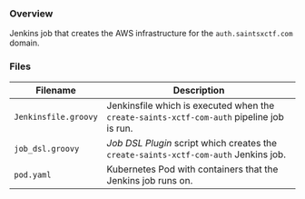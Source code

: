 ### Overview

Jenkins job that creates the AWS infrastructure for the `auth.saintsxctf.com` domain.

### Files

| Filename                  | Description                                                                                     |
|---------------------------|-------------------------------------------------------------------------------------------------|
| `Jenkinsfile.groovy`      | Jenkinsfile which is executed when the `create-saints-xctf-com-auth` pipeline job is run.       |
| `job_dsl.groovy`          | *Job DSL Plugin* script which creates the `create-saints-xctf-com-auth` Jenkins job.            |
| `pod.yaml`                | Kubernetes Pod with containers that the Jenkins job runs on.                                    |